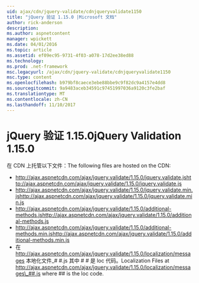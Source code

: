 ```yaml
---
uid: ajax/cdn/jquery-validate/cdnjqueryvalidate1150
title: "jQuery 验证 1.15.0 |Microsoft 文档"
author: rick-anderson
description: 
ms.author: aspnetcontent
manager: wpickett
ms.date: 04/01/2016
ms.topic: article
ms.assetid: ef09ec95-9731-4f03-a078-17d2ee38ed88
ms.technology: 
ms.prod: .net-framework
msc.legacyurl: /ajax/cdn/jquery-validate/cdnjqueryvalidate1150
msc.type: content
ms.openlocfilehash: b979bf8caece3ebe88bbe9c9f82dc9a4157e4dd8
ms.sourcegitcommit: 9a9483aceb34591c97451997036a9120c3fe2baf
ms.translationtype: MT
ms.contentlocale: zh-CN
ms.lasthandoff: 11/10/2017
---
```

<a name="jquery-validation-1150"></a><span data-ttu-id="ff9db-102">jQuery 验证 1.15.0</span><span class="sxs-lookup"><span data-stu-id="ff9db-102">jQuery Validation 1.15.0</span></span>
====================
<span data-ttu-id="ff9db-103">在 CDN 上托管以下文件：</span><span class="sxs-lookup"><span data-stu-id="ff9db-103">The following files are hosted on the CDN:</span></span>

- <span data-ttu-id="ff9db-104">http://ajax.aspnetcdn.com/ajax/jquery.validate/1.15.0/jquery.validate.js</span><span class="sxs-lookup"><span data-stu-id="ff9db-104">http://ajax.aspnetcdn.com/ajax/jquery.validate/1.15.0/jquery.validate.js</span></span>
- <span data-ttu-id="ff9db-105">http://ajax.aspnetcdn.com/ajax/jquery.validate/1.15.0/jquery.validate.min.js</span><span class="sxs-lookup"><span data-stu-id="ff9db-105">http://ajax.aspnetcdn.com/ajax/jquery.validate/1.15.0/jquery.validate.min.js</span></span>
- <span data-ttu-id="ff9db-106">http://ajax.aspnetcdn.com/ajax/jquery.validate/1.15.0/additional-methods.js</span><span class="sxs-lookup"><span data-stu-id="ff9db-106">http://ajax.aspnetcdn.com/ajax/jquery.validate/1.15.0/additional-methods.js</span></span>
- <span data-ttu-id="ff9db-107">http://ajax.aspnetcdn.com/ajax/jquery.validate/1.15.0/additional-methods.min.js</span><span class="sxs-lookup"><span data-stu-id="ff9db-107">http://ajax.aspnetcdn.com/ajax/jquery.validate/1.15.0/additional-methods.min.js</span></span>
- <span data-ttu-id="ff9db-108">在 http://ajax.aspnetcdn.com/ajax/jquery.validate/1.15.0/localization/messages 本地化文件\_# #.js 其中 # # 是 loc 代码。</span><span class="sxs-lookup"><span data-stu-id="ff9db-108">Localization Files at http://ajax.aspnetcdn.com/ajax/jquery.validate/1.15.0/localization/messages\_##.js where ## is the loc code.</span></span>
